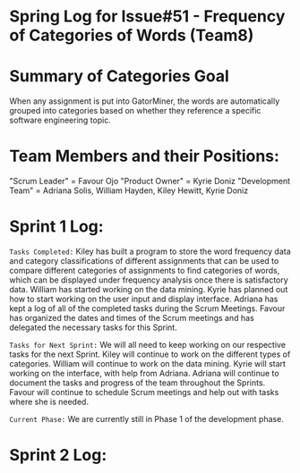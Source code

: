 # Spring Log for Issue#51 - Frequency of Categories of Words (Team8)

# Summary of Categories Goal

When any assignment is put into GatorMiner, the words are automatically grouped into categories based on whether they reference a specific software engineering topic.

# Team Members and their Positions:

"Scrum Leader" = Favour Ojo
"Product Owner" = Kyrie Doniz
"Development Team" = Adriana Solis, William Hayden, Kiley Hewitt, Kyrie Doniz

# Sprint 1 Log:

`Tasks Completed:` Kiley has built a program to store the word frequency data and category classifications of different assignments that can be used to compare different categories of assignments to find categories of words, which can be displayed under frequency analysis once there is satisfactory data. William has started working on the data mining. Kyrie has planned out how to start working on the user input and display interface. Adriana has kept a log of all of the completed tasks during the Scrum Meetings. Favour has organized the dates and times of the Scrum meetings and has delegated the necessary tasks for this Sprint.

`Tasks for Next Sprint:` We will all need to keep working on our respective tasks for the next Sprint. Kiley will continue to work on the different types of categories. William will continue to work on the data mining. Kyrie will start working on the interface, with help from Adriana. Adriana will continue to document the tasks and progress of the team throughout the Sprints. Favour will continue to schedule Scrum meetings and help out with tasks where she is needed.

`Current Phase:` We are currently still in Phase 1 of the development phase.

# Sprint 2 Log:
